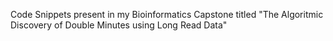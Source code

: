 Code Snippets present in my Bioinformatics Capstone titled "The Algoritmic Discovery of Double Minutes using Long Read Data"
